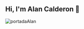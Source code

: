 ## Hi, I'm Alan Calderon 👋

![portadaAlan](https://github.com/user-attachments/assets/044dce6d-cef2-4a66-beb5-c02d462dae7c)


<!--
**alancalderondev/alancalderondev** is a ✨ _special_ ✨ repository because its `README.md` (this file) appears on your GitHub profile.

Here are some ideas to get you started:

- 🔭 I’m currently working on ...
- 🌱 I’m currently learning ...
- 👯 I’m looking to collaborate on ...
- 🤔 I’m looking for help with ...
- 💬 Ask me about ...
- 📫 How to reach me: ...
- 😄 Pronouns: ...
- ⚡ Fun fact: ...
-->
